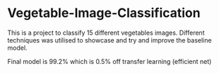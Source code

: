 # Vegetable-Image-Classification

This is a project to classify 15 different vegetables images. Different techniques was utilised to showcase and try and improve the baseline model.

Final model is 99.2% which is 0.5% off transfer learning (efficient net)
